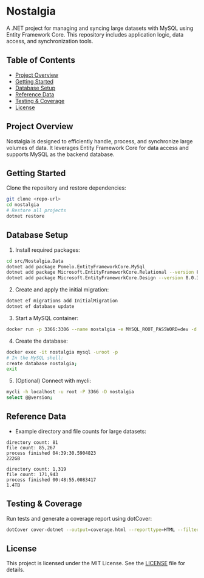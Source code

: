 # Nostalgia

A .NET project for managing and syncing large datasets with MySQL using Entity Framework Core. This repository includes application logic, data access, and synchronization tools.

## Table of Contents
- [Project Overview](#project-overview)
- [Getting Started](#getting-started)
- [Database Setup](#database-setup)
- [Reference Data](#reference-data)
- [Testing & Coverage](#testing--coverage)
- [License](#license)

## Project Overview
Nostalgia is designed to efficiently handle, process, and synchronize large volumes of data. It leverages Entity Framework Core for data access and supports MySQL as the backend database.

## Getting Started
Clone the repository and restore dependencies:

```bash
git clone <repo-url>
cd nostalgia
# Restore all projects
dotnet restore
```

## Database Setup
1. Install required packages:

```bash
cd src/Nostalgia.Data
dotnet add package Pomelo.EntityFrameworkCore.MySql
dotnet add package Microsoft.EntityFrameworkCore.Relational --version 8.0.13
dotnet add package Microsoft.EntityFrameworkCore.Design --version 8.0.3
```

2. Create and apply the initial migration:

```bash
dotnet ef migrations add InitialMigration
dotnet ef database update
```

3. Start a MySQL container:

```bash
docker run -p 3366:3306 --name nostalgia -e MYSQL_ROOT_PASSWORD=dev -d mysql:8.4.4
```

4. Create the database:

```bash
docker exec -it nostalgia mysql -uroot -p
# In the MySQL shell:
create database nostalgia;
exit
```

5. (Optional) Connect with mycli:

```bash
mycli -h localhost -u root -P 3366 -D nostalgia
select @@version;
```

## Reference Data
- Example directory and file counts for large datasets:

```
directory count: 81  
file count: 85,267  
process finished 04:39:30.5904823  
222GB  

directory count: 1,319  
file count: 171,943  
process finished 00:48:55.0083417  
1.4TB  
```

## Testing & Coverage
Run tests and generate a coverage report using dotCover:

```bash
dotCover cover-dotnet --output=coverage.html --reporttype=HTML --filters=-:"*.Test;-:testhost;-:module=*;class=Nostalgia.Data.Migrations.*" -- test Nostalgia.sln
```

## License
This project is licensed under the MIT License. See the [LICENSE](LICENSE) file for details.